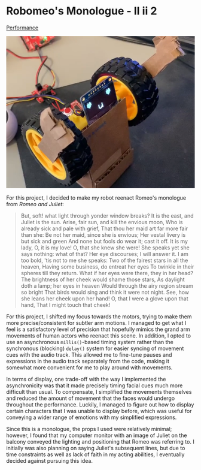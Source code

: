 # Robomeo's Monologue - II ii 2

[Performance](https://streamable.com/wcga1y)

![face](face.png)

For this project, I decided to make my robot reenact Romeo's monologue from *Romeo and Juliet*:

> But, soft! what light through yonder window breaks?
> It is the east, and Juliet is the sun.
> Arise, fair sun, and kill the envious moon,
> Who is already sick and pale with grief,
> That thou her maid art far more fair than she:
> Be not her maid, since she is envious;
> Her vestal livery is but sick and green
> And none but fools do wear it; cast it off.
> It is my lady, O, it is my love!
> O, that she knew she were!
> She speaks yet she says nothing: what of that?
> Her eye discourses; I will answer it.
> I am too bold, 'tis not to me she speaks:
> Two of the fairest stars in all the heaven,
> Having some business, do entreat her eyes
> To twinkle in their spheres till they return.
> What if her eyes were there, they in her head?
> The brightness of her cheek would shame those stars,
> As daylight doth a lamp; her eyes in heaven
> Would through the airy region stream so bright
> That birds would sing and think it were not night.
> See, how she leans her cheek upon her hand!
> O, that I were a glove upon that hand,
> That I might touch that cheek!

For this project, I shifted my focus towards the motors, trying to make them more precise/consistent for subtler arm motions. I managed to get what I feel is a satisfactory level of precision that hopefully mimics the grand arm movements of human actors who reenact this scene. In addition, I opted to use an asynchronous `millis()`-based timing system rather than the synchronous (blocking) `delay()` system for easier syncing of movement cues with the audio track. This allowed me to fine-tune pauses and expressions in the audio track separately from the code, making it somewhat more convenient for me to play around with movements.

In terms of display, one trade-off with the way I implemented the asynchronicity was that it made precisely timing facial cues much more difficult than usual. To compensate, I simplified the movements themselves and reduced the amount of movement that the faces would undergo throughout the performance. Luckily, I managed to figure out how to display certain characters that I was unable to display before, which was useful for conveying a wider range of emotions with my simplified expressions. 

Since this is a monologue, the props I used were relatively minimal; however, I found that my computer monitor with an image of Juliet on the balcony conveyed the lighting and positioning that Romeo was referring to. I initially was also planning on saying Juliet's subsequent lines, but due to time constraints as well as lack of faith in my acting abilities, I eventually decided against pursuing this idea.
